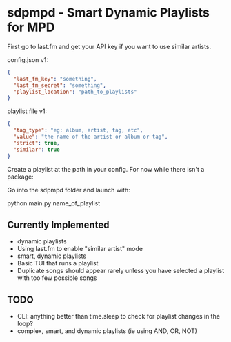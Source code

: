 # sdpmpd - Smart Dynamic Playlists for MPD

First go to last.fm and get your API key if you want to use similar artists. 

config.json v1:
```json
{
  "last_fm_key": "something",
  "last_fm_secret": "something",
  "playlist_location": "path_to_playlists"
}
```

playlist file v1:

```json
{
  "tag_type": "eg: album, artist, tag, etc",
  "value": "the name of the artist or album or tag",
  "strict": true,
  "similar": true
}
```
Create a playlist at the path in your config. For now while there isn't a package:

Go into the sdpmpd folder and launch with:

python main.py name_of_playlist

## Currently Implemented
- dynamic playlists
- Using last.fm to enable "similar artist" mode
- smart, dynamic playlists
- Basic TUI that runs a playlist
- Duplicate songs should appear rarely unless you have selected a playlist with too few possible songs

## TODO
- CLI: anything better than time.sleep to check for playlist changes in the loop?
- complex, smart, and dynamic playlists (ie using AND, OR, NOT)
